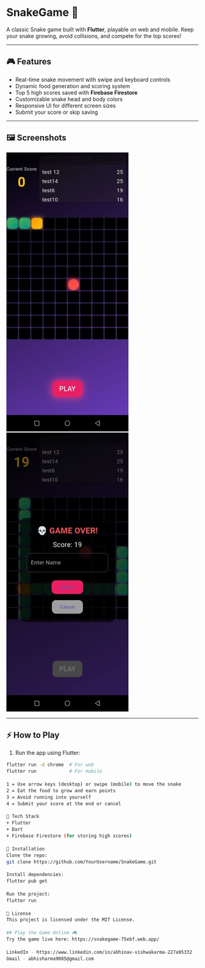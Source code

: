# SnakeGame 🐍

A classic Snake game built with **Flutter**, playable on web and mobile. Keep your snake growing, avoid collisions, and compete for the top scores!  

---

## 🎮 Features

- Real-time snake movement with swipe and keyboard controls  
- Dynamic food generation and scoring system  
- Top 5 high scores saved with **Firebase Firestore**  
- Customizable snake head and body colors  
- Responsive UI for different screen sizes  
- Submit your score or skip saving  

---

## 🖼️ Screenshots

![image alt](https://github.com/Abhi9085/SnakeGame-with-WebHosting/blob/master/Screenshot_20250905-2251111.jpg?raw=true)  
![image alt](https://github.com/Abhi9085/SnakeGame-with-WebHosting/blob/master/Screenshot_20250905-22521111.jpg?raw=true)  

---

## ⚡ How to Play

1. Run the app using Flutter:  
```bash
flutter run -d chrome  # For web
flutter run            # For mobile

1 = Use arrow keys (desktop) or swipe (mobile) to move the snake
2 = Eat the food to grow and earn points
3 = Avoid running into yourself
4 = Submit your score at the end or cancel

💾 Tech Stack
+ Flutter
+ Dart
+ Firebase Firestore (for storing high scores)

🔧 Installation
Clone the repo:
git clone https://github.com/YourUsername/SnakeGame.git

Install dependencies:
flutter pub get

Run the project:
flutter run

📄 License
This project is licensed under the MIT License.

## Play the Game Online 🎮
Try the game live here: https://snakegame-75ebf.web.app/

LinkedIn - https://www.linkedin.com/in/abhinav-vishwakarma-227a95332
Gmail - abhisharma9085@gmail.com

